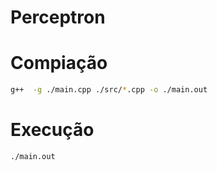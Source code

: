 # Perceptron

# Compiação

```bash
g++  -g ./main.cpp ./src/*.cpp -o ./main.out
```

# Execução

```bash
./main.out
```